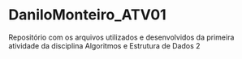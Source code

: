 # DaniloMonteiro_ATV01
 Repositório com os arquivos utilizados e desenvolvidos da primeira atividade da disciplina Algoritmos e Estrutura de Dados 2

